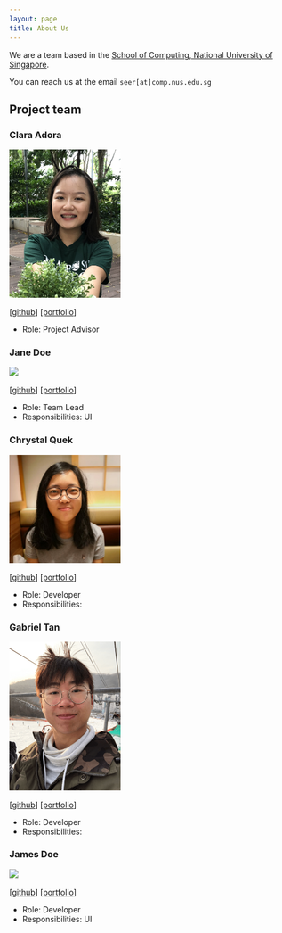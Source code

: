 ```yaml
---
layout: page
title: About Us
---
```


We are a team based in the [School of Computing, National University of Singapore](http://www.comp.nus.edu.sg).

You can reach us at the email `seer[at]comp.nus.edu.sg`

## Project team

### Clara Adora

<img src="images/claraadora.png" width="200px">

[[github](https://github.com/claraadora)]
[[portfolio](team/johndoe.md)]

* Role: Project Advisor

### Jane Doe

<img src="images/johndoe.png" width="200px">

[[github](http://github.com/johndoe)]
[[portfolio](team/johndoe.md)]

* Role: Team Lead
* Responsibilities: UI

### Chrystal Quek

<img src="images/chrystalquek.png" width="200px">

[[github](http://github.com/chrystalquek)] [[portfolio](team/johndoe.md)]

* Role: Developer
* Responsibilities:

### Gabriel Tan

<img src="images/gabztcr.png" width="200px">

[[github](http://github.com/gabztcr)]
[[portfolio](team/johndoe.md)]

* Role: Developer
* Responsibilities: 

### James Doe

<img src="images/johndoe.png" width="200px">

[[github](http://github.com/johndoe)]
[[portfolio](team/johndoe.md)]

* Role: Developer
* Responsibilities: UI

